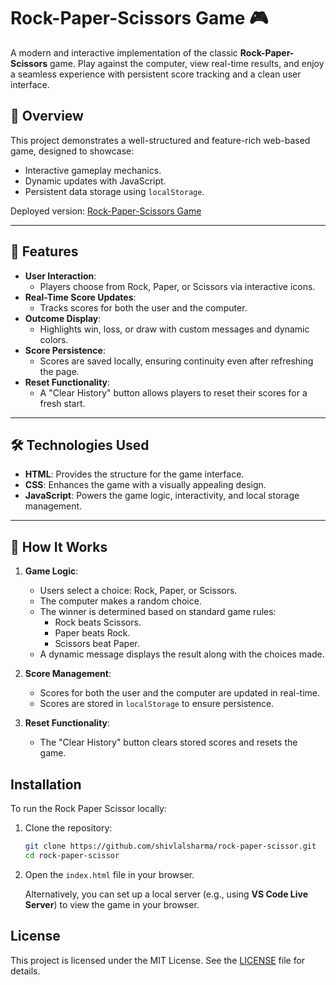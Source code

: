 # Rock-Paper-Scissors Game 🎮

A modern and interactive implementation of the classic **Rock-Paper-Scissors** game. Play against the computer, view real-time results, and enjoy a seamless experience with persistent score tracking and a clean user interface.

## 📝 Overview
This project demonstrates a well-structured and feature-rich web-based game, designed to showcase:
- Interactive gameplay mechanics.
- Dynamic updates with JavaScript.
- Persistent data storage using `localStorage`.

Deployed version: [Rock-Paper-Scissors Game](https://rock-paper-scissor03.netlify.app/)

---

## 🚀 Features
- **User Interaction**: 
  - Players choose from Rock, Paper, or Scissors via interactive icons.
- **Real-Time Score Updates**:
  - Tracks scores for both the user and the computer.
- **Outcome Display**:
  - Highlights win, loss, or draw with custom messages and dynamic colors.
- **Score Persistence**:
  - Scores are saved locally, ensuring continuity even after refreshing the page.
- **Reset Functionality**:
  - A "Clear History" button allows players to reset their scores for a fresh start.

---

## 🛠️ Technologies Used
- **HTML**: Provides the structure for the game interface.
- **CSS**: Enhances the game with a visually appealing design.
- **JavaScript**: Powers the game logic, interactivity, and local storage management.

---

## 🎯 How It Works
1. **Game Logic**:
   - Users select a choice: Rock, Paper, or Scissors.
   - The computer makes a random choice.
   - The winner is determined based on standard game rules:
     - Rock beats Scissors.
     - Paper beats Rock.
     - Scissors beat Paper.
   - A dynamic message displays the result along with the choices made.

2. **Score Management**:
   - Scores for both the user and the computer are updated in real-time.
   - Scores are stored in `localStorage` to ensure persistence.

3. **Reset Functionality**:
   - The "Clear History" button clears stored scores and resets the game.

## Installation

To run the Rock Paper Scissor locally:

1. Clone the repository:
    ```bash
    git clone https://github.com/shivlalsharma/rock-paper-scissor.git
    cd rock-paper-scissor
    ```

2. Open the `index.html` file in your browser.

   Alternatively, you can set up a local server (e.g., using **VS Code Live Server**) to view the game in your browser.

## License

This project is licensed under the MIT License. See the [LICENSE](LICENSE) file for details.